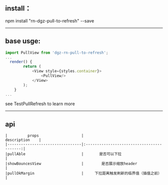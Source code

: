 install：
--------
npm install "rn-dgz-pull-to-refresh" --save

------
base usge:
----
```javascript
import PullView from 'dgz-rn-pull-to-refresh';
...
  render() {
        return (
            <View style={styles.container}>
                <PullView/>
            </View>
        );
    }
...   
```
see TestPullRefresh to learn more

--------
api
-----
    |         props                   |                            description    |
    |---------------------------------|:-----------------------------------------:|
    |pullAble                         |       是否可以下拉                         |       
    |showBouncesView                  |        是否展示缩放header                  |
    |pullOkMargin                     |     下拉距离触发刷新的临界值（插值之前）     |
   
